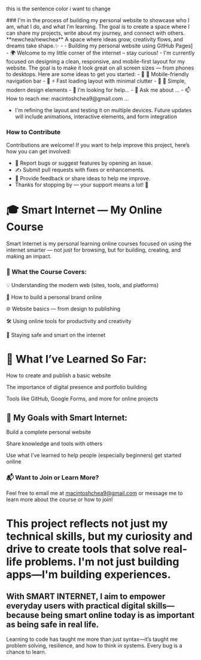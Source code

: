 <p id="# About me.Hi 👋🏽 I'm Macintosh Chea. I'm passionate about learning, creating, and sharing projects that make a difference. I'bm currently exploring web development, design, and coding through hands-on projects. This repository is part of my journey—feel free to check it out, leave feedback, or contribute!"> this is the sentence color i want to change</p>
### I'm in the process of building my personal website to showcase who I am, what I do, and what I’m learning. The goal is to create a space where I can share my projects, write about my journey, and connect with others.
<!-- Feel free to contribute or suggest improvements -->
**newchea/newchea** A space where ideas grow, creativity flows, and dreams take shape.✨ 
- - Building my personal website using GitHub Pages]
- 🌍 Welcome to my little corner of the internet – stay curious!
- I'm currently focused on designing a clean, responsive, and mobile-first layout for my website. The goal is to make it look great on all screen sizes — from phones to desktops.
Here are some ideas to get you started:
- 🔭 📱 Mobile-friendly navigation bar
- 🌱 ⚡ Fast loading layout with minimal clutter
- 👯 🎨 Simple, modern design elements
- 🤔 I’m looking for help...
- 💬 Ask me about ...
- 📫 How to reach me: macintoshchea9@gmail.com ...

- I'm refining the layout and testing it on multiple devices. Future updates will include animations, interactive elements, and form integration
### How to Contribute
Contributions are welcome! If you want to help improve this project, here’s how you can get involved:
- 🐛 Report bugs or suggest features by opening an issue.  
- ✍️ Submit pull requests with fixes or enhancements.  
- 💬 Provide feedback or share ideas to help me improve.
- Thanks for stopping by — your support means a lot! 🙏
# 🎓 Smart Internet — My Online Course

Smart Internet is my personal learning online courses focused on using the internet smarter — not just for browsing, but for building, creating, and making an impact.

### 🧩 What the Course Covers:

💡 Understanding the modern web (sites, tools, and platforms)

🔧 How to build a personal brand online

🌐 Website basics — from design to publishing

🛠️ Using online tools for productivity and creativity

🔐 Staying safe and smart on the internet
# 🧠 What I’ve Learned So Far:

How to create and publish a basic website

The importance of digital presence and portfolio building

Tools like GitHub, Google Forms, and more for online projects

## 🚀 My Goals with Smart Internet:

Build a complete personal website

Share knowledge and tools with others

Use what I’ve learned to help people (especially beginners) get started online 
### 📬 Want to Join or Learn More?

Feel free to email me at macintoshchea9@gmail.com or message me to learn more about the course or how to join!
# This project reflects not just my technical skills, but my curiosity and drive to create tools that solve real-life problems. I'm not just building apps—I'm building experiences.
## With SMART INTERNET, I aim to empower everyday users with practical digital skills—because being smart online today is as important as being safe in real life.
Learning to code has taught me more than just syntax—it’s taught me problem solving, resilience, and how to think in systems. Every bug is a chance to learn.
